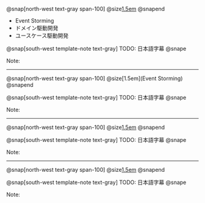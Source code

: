 @snap[north-west text-gray span-100]
@size[1.5em](開発手法について)
@snapend

- Event Storming
- ドメイン駆動開発
- ユースケース駆動開発

@snap[south-west template-note text-gray]
TODO: 日本語字幕
@snape

Note:

---

@snap[north-west text-gray span-100]
@size[1.5em](Event Storming)
@snapend


@snap[south-west template-note text-gray]
TODO: 日本語字幕
@snape

Note:

---

@snap[north-west text-gray span-100]
@size[1.5em](ドメイン駆動開発)
@snapend


@snap[south-west template-note text-gray]
TODO: 日本語字幕
@snape

Note:

---

@snap[north-west text-gray span-100]
@size[1.5em](ユースケース駆動開発)
@snapend


@snap[south-west template-note text-gray]
TODO: 日本語字幕
@snape

Note:


